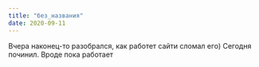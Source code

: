 ```yaml
---
title: "без_названия"
date: 2020-09-11
---
```

Вчера наконец-то разобрался, как работет сайти сломал его)
Сегодня починил. Вроде пока работает
